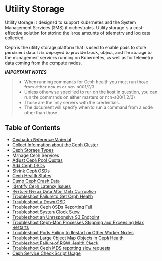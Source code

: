 # Utility Storage

Utility storage is designed to support Kubernetes and the System Management Services \(SMS\) it orchestrates. Utility storage is a cost-effective solution for storing the large amounts of telemetry and log data collected.

Ceph is the utility storage platform that is used to enable pods to store persistent data. It is deployed to provide block, object, and file storage to the management services running on Kubernetes, as well as for telemetry data coming from the compute nodes.

***IMPORTANT NOTES***
>
> - When running commands for Ceph health you must run those from either ncn-m or ncn-s001/2/3.
> - Unless otherwise specified to run on the host in question, you can run the commands on either masters or ncn-s00(1/2/3)
> - Those are the only servers with the credentials.
> - The document will specify when to run a command from a node other than those

## Table of Contents

- [Cephadm Reference Material](Cephadm_Reference_Material.md)
- [Collect Information about the Ceph Cluster](Collect_Information_About_the_Ceph_Cluster.md)
- [Ceph Storage Types](Ceph_Storage_Types.md)
- [Manage Ceph Services](Manage_Ceph_Services.md)
- [Adjust Ceph Pool Quotas](Adjust_Ceph_Pool_Quotas.md)
- [Add Ceph OSDs](Add_Ceph_OSDs.md)
- [Shrink Ceph OSDs](Shrink_Ceph_OSDs.md)
- [Ceph Health States](Ceph_Health_States.md)
- [Dump Ceph Crash Data](Dump_Ceph_Crash_Data.md)
- [Identify Ceph Latency Issues](Identify_Ceph_Latency_Issues.md)
- [Restore Nexus Data After Data Corruption](Restore_Corrupt_Nexus.md)
- [Troubleshoot Failure to Get Ceph Health](Troubleshoot_Failure_to_Get_Ceph_Health.md)
- [Troubleshoot a Down OSD](Troubleshoot_a_Down_OSD.md)
- [Troubleshoot Ceph OSDs Reporting Full](Troubleshoot_Ceph_OSDs_Reporting_Full.md)
- [Troubleshoot System Clock Skew](Troubleshoot_System_Clock_Skew.md)
- [Troubleshoot an Unresponsive S3 Endpoint](Troubleshoot_an_Unresponsive_S3_Endpoint.md)
- [Troubleshoot Ceph-Mon Processes Stopping and Exceeding Max Restarts](Troubleshoot_Ceph-Mon_Processes_Stopping_and_Exceeding_Max_Restarts.md)
- [Troubleshoot Pods Failing to Restart on Other Worker Nodes](Troubleshoot_Pods_Failing_to_Restart_on_Other_Worker_Nodes.md)
- [Troubleshoot Large Object Map Objects in Ceph Health](Troubleshoot_Large_Object_Map_Objects_in_Ceph_Health.md)
- [Troubleshoot Failure of RGW Health Check](Troubleshoot_RGW_Health_Check_Fail.md)
- [Troubleshoot Ceph MDS reporting slow requests](Ceph_MDS_reporting_slow_requests_and_failure_on_client.md)
- [Ceph Service Check Script Usage](Ceph_Service_Check_Script_Usage.md)
